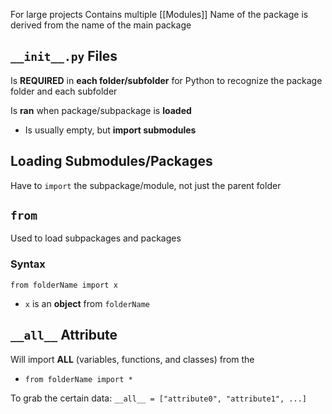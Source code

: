 For large projects
Contains multiple [[Modules]]
Name of the package is derived from the name of the main package
## `__init__.py` Files
Is **REQUIRED** in **each folder/subfolder** for Python to recognize the package folder and each subfolder

Is **ran** when package/subpackage is **loaded**
- Is usually empty, but **import submodules**
## Loading Submodules/Packages
Have to `import` the subpackage/module, not just the parent folder
## `from` 
Used to load subpackages and packages
### Syntax
`from folderName import x`
- `x` is an **object** from `folderName`
## `__all__` Attribute
Will import **ALL** (variables, functions, and classes) from the
- `from folderName import *`

To grab the certain data:
`__all__ = ["attribute0", "attribute1", ...]`